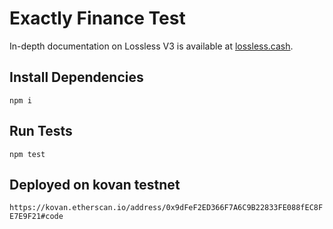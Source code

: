 # Exactly Finance Test

In-depth documentation on Lossless V3 is available at [lossless.cash](https://lossless-cash.gitbook.io/lossless/).

## Install Dependencies

`npm i`

## Run Tests

`npm test`

## Deployed on kovan testnet

`https://kovan.etherscan.io/address/0x9dFeF2ED366F7A6C9B22833FE088fEC8FE7E9F21#code`